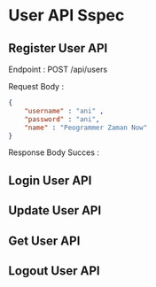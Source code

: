 # User API Sspec
## Register User API
Endpoint : POST /api/users

Request Body :
```json
{
    "username" : "ani" ,
    "password" : "ani",
    "name" : "Peogrammer Zaman Now"
}
```

Response Body Succes :

## Login User API
## Update User API
## Get User API
## Logout User API